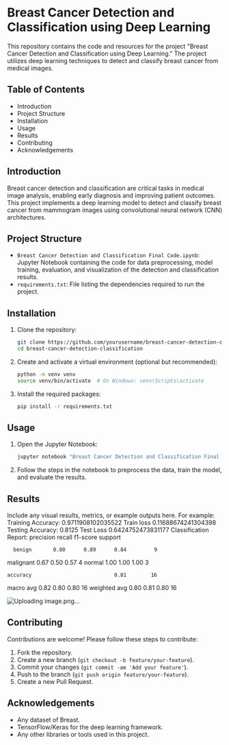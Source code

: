 # Breast Cancer Detection and Classification using Deep Learning

This repository contains the code and resources for the project "Breast Cancer Detection and Classification using Deep Learning." The project utilizes deep learning techniques to detect and classify breast cancer from medical images.

## Table of Contents
- Introduction
- Project Structure
- Installation
- Usage
- Results
- Contributing
- Acknowledgements

## Introduction

Breast cancer detection and classification are critical tasks in medical image analysis, enabling early diagnosis and improving patient outcomes. This project implements a deep learning model to detect and classify breast cancer from mammogram images using convolutional neural network (CNN) architectures.

## Project Structure

- `Breast Cancer Detection and Classification Final Code.ipynb`: Jupyter Notebook containing the code for data preprocessing, model training, evaluation, and visualization of the detection and classification results.
- `requirements.txt`: File listing the dependencies required to run the project.

## Installation

1. Clone the repository:
    ```bash
    git clone https://github.com/yourusername/breast-cancer-detection-classification.git
    cd breast-cancer-detection-classification
    ```

2. Create and activate a virtual environment (optional but recommended):
    ```bash
    python -m venv venv
    source venv/bin/activate  # On Windows: venv\Scripts\activate
    ```

3. Install the required packages:
    ```bash
    pip install -r requirements.txt
    ```

## Usage

1. Open the Jupyter Notebook:
    ```bash
    jupyter notebook "Breast Cancer Detection and Classification Final Code.ipynb"
    ```

2. Follow the steps in the notebook to preprocess the data, train the model, and evaluate the results.

## Results

Include any visual results, metrics, or example outputs here. For example:
Training Accuracy: 0.9711908102035522 Train loss 0.11688674241304398
Testing Accuracy: 0.8125 Test Loss 0.6424752473831177
Classification Report:
              precision    recall  f1-score   support

      benign       0.80      0.89      0.84         9
   malignant       0.67      0.50      0.57         4
      normal       1.00      1.00      1.00         3

    accuracy                           0.81        16
   macro avg       0.82      0.80      0.80        16
weighted avg       0.80      0.81      0.80        16

![Uploading image.png…]()


## Contributing

Contributions are welcome! Please follow these steps to contribute:

1. Fork the repository.
2. Create a new branch (`git checkout -b feature/your-feature`).
3. Commit your changes (`git commit -am 'Add your feature'`).
4. Push to the branch (`git push origin feature/your-feature`).
5. Create a new Pull Request.


## Acknowledgements

- Any dataset of Breast.
- TensorFlow/Keras for the deep learning framework.
- Any other libraries or tools used in this project.

